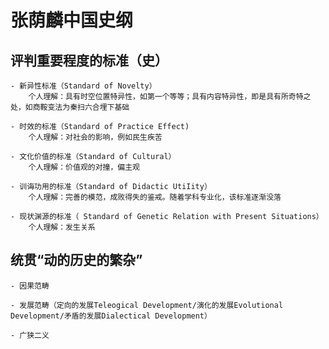 # 张荫麟中国史纲

## 评判重要程度的标准（史）

    - 新异性标准（Standard of Novelty）
        个人理解：具有时空位置特异性，如第一个等等；具有内容特异性，即是具有所奇特之处，如商鞍变法为秦扫六合埋下基础

    - 时效的标准（Standard of Practice Effect)
        个人理解：对社会的影响，例如民生疾苦

    - 文化价值的标准（Standard of Cultural）
        个人理解：价值观的对撞，偏主观

    - 训诲功用的标准（Standard of Didactic UtiIity）
        个人理解：完善的模范，成败得失的鉴戒。随着学科专业化，该标准逐渐没落

    - 现状渊源的标准（ Standard of Genetic Relation with Present Situations）
        个人理解：发生关系

## 统贯“动的历史的繁杂”
    
    - 因果范畴
    
    - 发展范畴（定向的发展Teleogical Development/演化的发展Evolutional Development/矛盾的发展Dialectical Development）
    
    - 广狭二义